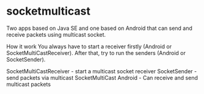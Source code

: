 # socketmulticast
Two apps based on Java SE and one based on Android that can send and receive packets using multicast socket.

How it work
You always have to start a receiver firstly (Android or SocketMultiCastReceiver). After that, try to run the senders (Android or SocketSender).

SocketMultiCastReceiver - start a multicast socket receiver 
SocketSender - send packets via multicast
SocketMultiCast Android - Can receive and send multicast packets

